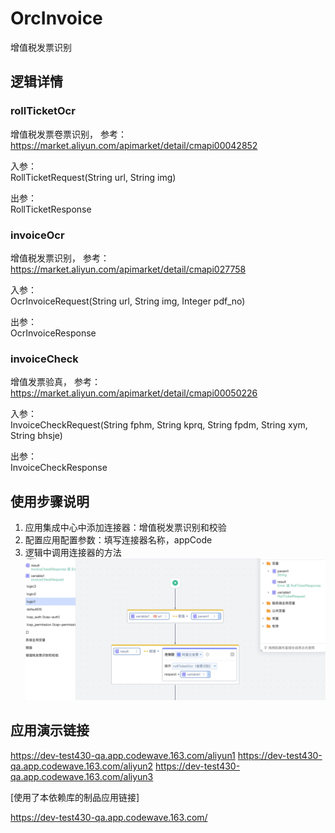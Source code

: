 # OrcInvoice
增值税发票识别

## 逻辑详情

### rollTicketOcr

增值税发票卷票识别， 参考：https://market.aliyun.com/apimarket/detail/cmapi00042852

入参：  
RollTicketRequest(String url, String img)

出参：  
RollTicketResponse

### invoiceOcr

增值税发票识别， 参考： https://market.aliyun.com/apimarket/detail/cmapi027758

入参：  
OcrInvoiceRequest(String url, String img, Integer pdf_no)

出参：  
OcrInvoiceResponse

### invoiceCheck

增值发票验真， 参考：https://market.aliyun.com/apimarket/detail/cmapi00050226

入参：   
InvoiceCheckRequest(String fphm, String kprq, String fpdm, String xym, String bhsje)

出参：   
InvoiceCheckResponse



## 使用步骤说明

1.  应用集成中心中添加连接器：增值税发票识别和校验
2.  配置应用配置参数：填写连接器名称，appCode
3.  逻辑中调用连接器的方法
![Snipaste_2024-04-20_19-32-54.jpg](Snipaste_2024-04-20_19-32-54.jpg)


## 应用演示链接

https://dev-test430-qa.app.codewave.163.com/aliyun1
https://dev-test430-qa.app.codewave.163.com/aliyun2
https://dev-test430-qa.app.codewave.163.com/aliyun3

[使用了本依赖库的制品应用链接]

https://dev-test430-qa.app.codewave.163.com/
